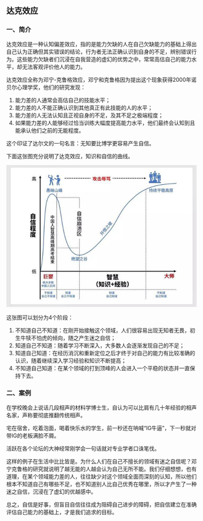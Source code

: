 ## 达克效应

### 一、简介

达克效应是一种认知偏差效应，指的是能力欠缺的人在自己欠缺能力的基础上得出自己认为正确但其实错误的结论，行为者无法正确认识到自身的不足，辨别错误行为。这些能力欠缺者们沉浸在自我营造的虚幻的优势之中，常常高估自己的能力水平，却无法客观评价他人的能力。

达克效应全称为邓宁-克鲁格效应，邓宁和克鲁格因为提出这个现象获得2000年诺贝尔心理学奖，他们的研究发现：

1. 能力差的人通常会高估自己的技能水平；
2. 能力差的人不能正确认识到其他真正有此技能的人的水平；
3. 能力差的人无法认知且正视自身的不足，及其不足之极端程度；
4. 如果能力差的人能够经过恰当训练大幅度提高能力水平，他们最终会认知到且能承认他们之前的无能程度。

这个印证了达尔文的一句名言：无知要比博学更容易产生自信。

下面这张图充分说明了达克效应，知识和自信的曲线。

![](../imgs/达克效应曲线.jpg)

这张图可以划分为4个阶段：

1. 不知道自己不知道：在刚开始接触这个领域，人们很容易出现无知者无畏，初生牛犊不怕虎的倾向，随之产生迷之自信；
2. 知道自己不知道：随着学习不断深入，大多数人会逐渐发现自己的不足；
3. 知道自己知道：在经历消沉和重新定位之后才终于对自己的能力有比较准确的认识，随着继续深入学习经验和知识不断提高；
4. 不知道自己知道：在某个领域的打到顶峰的人会进入一个平稳的状态并一直保持下去。

### 二、案例

在学校晚会上说话几段相声的材料学博士生，自认为可以比肩有几十年经验的相声名家，声称要彻底推翻传统相声。

宅在宿舍，吃着泡面，喝着快乐水的学生，前一秒还在呐喊“IG牛逼”，下一秒就对带IG的老板满脸不屑。

活跃在各个论坛的大神经常刚学会一句话就对专业学者口诛笔伐。

这样的例子在生活中比比皆是。为什么人们在自己不擅长的领域有迷之自信呢？邓宁克鲁格的研究就说明了越无能的人越会认为自己无所不能。我们仔细想想，也有道理，在某个领域能力差的人，往往缺少对这个领域全面而深刻的认知，所以他们根本不知道自己有哪些不足，也不知道别人比自己优秀在哪里，所以才产生了一种迷之自信，沉浸在了虚幻的优越感中。

总之，自信是好事，但盲目自信往往成为阻碍自己进步的障碍，把自信建立在准确评估自己能力的基础上，才是我们追求的目标。